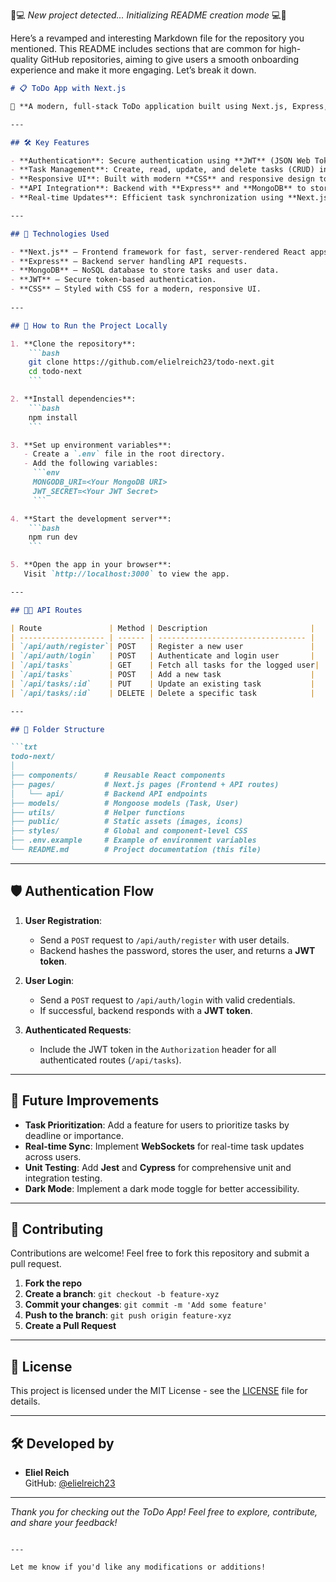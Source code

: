 👾💻 *New project detected... Initializing README creation mode* 💻👾

Here’s a revamped and interesting Markdown file for the repository you mentioned. This README includes sections that are common for high-quality GitHub repositories, aiming to give users a smooth onboarding experience and make it more engaging. Let’s break it down.

```markdown
# 📋 ToDo App with Next.js

🚀 **A modern, full-stack ToDo application built using Next.js, Express, MongoDB, and JWT authentication.** Manage your tasks efficiently with this fully-featured, responsive, and performant app.

---

## 🛠️ Key Features

- **Authentication**: Secure authentication using **JWT** (JSON Web Tokens) for both registration and login.
- **Task Management**: Create, read, update, and delete tasks (CRUD) in a user-friendly interface.
- **Responsive UI**: Built with modern **CSS** and responsive design to provide a seamless experience across devices.
- **API Integration**: Backend with **Express** and **MongoDB** to store tasks and manage users.
- **Real-time Updates**: Efficient task synchronization using **Next.js** dynamic routing and API routes.

---

## 🚀 Technologies Used

- **Next.js** – Frontend framework for fast, server-rendered React apps.
- **Express** – Backend server handling API requests.
- **MongoDB** – NoSQL database to store tasks and user data.
- **JWT** – Secure token-based authentication.
- **CSS** – Styled with CSS for a modern, responsive UI.
  
---

## 🚀 How to Run the Project Locally

1. **Clone the repository**:
    ```bash
    git clone https://github.com/elielreich23/todo-next.git
    cd todo-next
    ```

2. **Install dependencies**:
    ```bash
    npm install
    ```

3. **Set up environment variables**:
   - Create a `.env` file in the root directory.
   - Add the following variables:
     ```env
     MONGODB_URI=<Your MongoDB URI>
     JWT_SECRET=<Your JWT Secret>
     ```

4. **Start the development server**:
    ```bash
    npm run dev
    ```

5. **Open the app in your browser**:
   Visit `http://localhost:3000` to view the app.

---

## 🧑‍💻 API Routes

| Route               | Method | Description                       |
| ------------------- | ------ | --------------------------------- |
| `/api/auth/register`| POST   | Register a new user               |
| `/api/auth/login`   | POST   | Authenticate and login user       |
| `/api/tasks`        | GET    | Fetch all tasks for the logged user|
| `/api/tasks`        | POST   | Add a new task                    |
| `/api/tasks/:id`    | PUT    | Update an existing task           |
| `/api/tasks/:id`    | DELETE | Delete a specific task            |

---

## 📂 Folder Structure

```txt
todo-next/
│
├── components/      # Reusable React components
├── pages/           # Next.js pages (Frontend + API routes)
│   └── api/         # Backend API endpoints
├── models/          # Mongoose models (Task, User)
├── utils/           # Helper functions
├── public/          # Static assets (images, icons)
├── styles/          # Global and component-level CSS
├── .env.example     # Example of environment variables
└── README.md        # Project documentation (this file)
```

---

## 🛡️ Authentication Flow

1. **User Registration**: 
   - Send a `POST` request to `/api/auth/register` with user details.
   - Backend hashes the password, stores the user, and returns a **JWT token**.

2. **User Login**: 
   - Send a `POST` request to `/api/auth/login` with valid credentials.
   - If successful, backend responds with a **JWT token**.

3. **Authenticated Requests**: 
   - Include the JWT token in the `Authorization` header for all authenticated routes (`/api/tasks`).

---

## 🚧 Future Improvements

- **Task Prioritization**: Add a feature for users to prioritize tasks by deadline or importance.
- **Real-time Sync**: Implement **WebSockets** for real-time task updates across users.
- **Unit Testing**: Add **Jest** and **Cypress** for comprehensive unit and integration testing.
- **Dark Mode**: Implement a dark mode toggle for better accessibility.

---

## 🤝 Contributing

Contributions are welcome! Feel free to fork this repository and submit a pull request.

1. **Fork the repo**
2. **Create a branch**: `git checkout -b feature-xyz`
3. **Commit your changes**: `git commit -m 'Add some feature'`
4. **Push to the branch**: `git push origin feature-xyz`
5. **Create a Pull Request**

---

## 📄 License

This project is licensed under the MIT License - see the [LICENSE](LICENSE) file for details.

---

## 🛠️ Developed by

- **Eliel Reich**  
  GitHub: [@elielreich23](https://github.com/elielreich23)

---

*Thank you for checking out the ToDo App! Feel free to explore, contribute, and share your feedback!*

```

---

Let me know if you'd like any modifications or additions!
